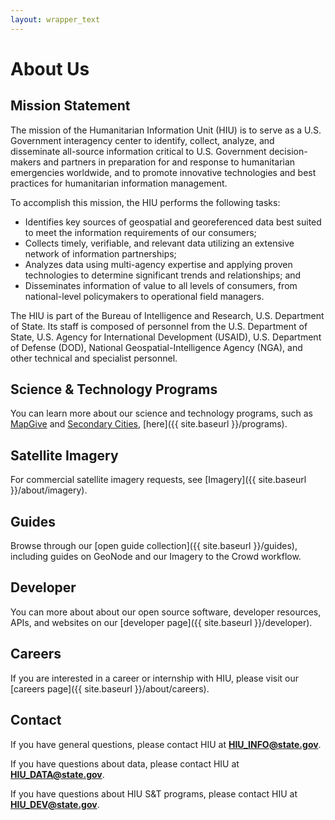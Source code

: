 ```yaml
---
layout: wrapper_text
---
```

# About Us

## Mission Statement

The mission of the Humanitarian Information Unit (HIU) is to serve as a U.S. Government interagency center to identify, collect, analyze, and disseminate all-source information critical to U.S. Government decision-makers and partners in preparation for and response to humanitarian emergencies worldwide, and to promote innovative technologies and best practices for humanitarian information management.

To accomplish this mission, the HIU performs the following tasks:

* Identifies key sources of geospatial and georeferenced data best suited to meet the information requirements of our consumers;
* Collects timely, verifiable, and relevant data utilizing an extensive network of information partnerships;
* Analyzes data using multi-agency expertise and applying proven technologies to determine significant trends and relationships; and
* Disseminates information of value to all levels of consumers, from national-level policymakers to operational field managers.

The HIU is part of the Bureau of Intelligence and Research, U.S. Department of State. Its staff  is composed of personnel from the U.S. Department of State, U.S. Agency for International Development (USAID), U.S. Department of Defense (DOD), National Geospatial-Intelligence Agency (NGA), and other technical and specialist personnel.

## Science & Technology Programs

You can learn more about our science and technology programs, such as [MapGive](http://mapgive.state.gov) and [Secondary Cities](http://secondarycities.state.gov), [here]({{ site.baseurl }}/programs).

## Satellite Imagery

For commercial satellite imagery requests, see [Imagery]({{ site.baseurl }}/about/imagery).

## Guides

Browse through our [open guide collection]({{ site.baseurl }}/guides), including guides on GeoNode and our Imagery to the Crowd workflow.

## Developer

You can more about about our open source software, developer resources, APIs, and websites on our [developer page]({{ site.baseurl }}/developer).

## Careers

If you are interested in a career or internship with HIU, please visit our [careers page]({{ site.baseurl }}/about/careers).

## Contact

If you have general questions, please contact HIU at **[HIU_INFO@state.gov](mailto:HIU_INFO@state.gov)**.

If you have questions about data, please contact HIU at **[HIU_DATA@state.gov](mailto:HIU_DATA@state.gov)**.

If you have questions about HIU S&T programs, please contact HIU at **[HIU_DEV@state.gov](mailto:HIU_DEV@state.gov)**.
